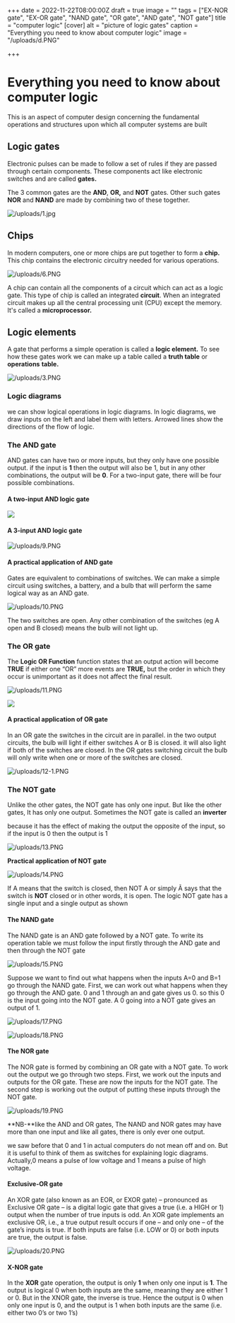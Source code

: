 +++
date = 2022-11-22T08:00:00Z
draft = true
image = ""
tags = ["EX-NOR gate", "EX-OR gate", "NAND gate", "OR gate", "AND gate", "NOT gate"]
title = "computer logic"
[cover]
alt = "picture of logic gates"
caption = "Everything you need to know about computer logic"
image = "/uploads/d.PNG"

+++
# Everything you need to know about computer logic

This is an aspect of computer design concerning the fundamental operations and structures upon which all computer systems are built

## Logic gates

Electronic pulses can be made to follow a set of rules if they are passed through certain components. These components act like electronic switches and are called **gates.**

The 3 common gates are the **AND**, **OR,** and **NOT** gates. Other such gates **NOR** and **NAND** are made by combining two of these together.

![/uploads/1.jpg](https://app.forestry.io/sites/z6rfaq36-lcvlg/body-media//uploads/1.jpg)

## Chips

In modern computers, one or more chips are put together to form a **chip.** This chip contains the electronic circuitry needed for various operations.

![/uploads/6.PNG](https://app.forestry.io/sites/z6rfaq36-lcvlg/body-media//uploads/6.PNG)

A chip can contain all the components of a circuit which can act as a logic gate. This type of chip is called an integrated **circuit**. When an integrated circuit makes up all the central processing unit (CPU) except the memory. It's called a **microprocessor.**

## Logic elements

A gate that performs a simple operation is called a **logic element.** To see how these gates work we can make up a table called a **truth table** or **operations** **table.**

![/uploads/3.PNG](https://app.forestry.io/sites/z6rfaq36-lcvlg/body-media//uploads/3.PNG)

### Logic diagrams

we can show logical operations in logic diagrams. In logic diagrams, we draw inputs on the left and label them with letters. Arrowed lines show the directions of the flow of logic.

### The AND gate

AND gates can have two or more inputs, but they only have one possible output. if the input is **1** then the output will also be 1, but in any other combinations, the output will be **0**. For a two-input gate, there will be four possible combinations.

#### **A two-input AND logic gate**

![](/uploads/7.PNG)

#### **A 3-input AND logic gate**

![/uploads/9.PNG](https://app.forestry.io/sites/z6rfaq36-lcvlg/body-media//uploads/9.PNG)

#### **A practical application of AND gate**

Gates are equivalent to combinations of switches. We can make a simple circuit using switches, a battery, and a bulb that will perform the same logical way as an AND gate.

![/uploads/10.PNG](https://app.forestry.io/sites/z6rfaq36-lcvlg/body-media//uploads/10.PNG)

The two switches are open. Any other combination of the switches (eg A open and B closed) means the bulb will not light up.

### The OR gate

The **Logic OR Function** function states that an output action will become **TRUE** if either one “OR” more events are **TRUE,** but the order in which they occur is unimportant as it does not affect the final result.

![/uploads/11.PNG](https://app.forestry.io/sites/z6rfaq36-lcvlg/body-media//uploads/11.PNG)

![](/uploads/8-1.PNG)

#### **A practical application of OR gate**

In an OR gate the switches in the circuit are in parallel. in the two output circuits, the bulb will light if either switches A or B is closed. it will also light if both of the switches are closed. In the OR gates switching circuit the bulb will only write when one or more of the switches are closed.

![/uploads/12-1.PNG](https://app.forestry.io/sites/z6rfaq36-lcvlg/body-media//uploads/12-1.PNG)

### The NOT gate

Unlike the other gates, the NOT gate has only one input. But like the other gates, It has only one output. Sometimes the NOT gate is called an **inverter**

because it has the effect of making the output the opposite of the input, so if the input is 0 then the output is 1

![/uploads/13.PNG](https://app.forestry.io/sites/z6rfaq36-lcvlg/body-media//uploads/13.PNG)

**Practical application of NOT gate**

![/uploads/14.PNG](https://app.forestry.io/sites/z6rfaq36-lcvlg/body-media//uploads/14.PNG)

If A means that the switch is closed, then NOT A or simply Ã says that the switch is **NOT** closed or in other words, it is open. The logic NOT gate has a single input and a single output as shown

#### The NAND gate

The NAND gate is an AND gate followed by a NOT gate. To write its operation table we must follow the input firstly through the AND gate and then through the NOT gate

![/uploads/15.PNG](https://app.forestry.io/sites/z6rfaq36-lcvlg/body-media//uploads/15.PNG)

Suppose we want to find out what happens when the inputs A=0 and B=1 go through the NAND gate. First, we can work out what happens when they go through the AND gate. 0 and 1 through an and gate gives us 0. so this 0 is the input going into the NOT gate. A 0 going into a NOT gate gives an output of 1.

![/uploads/17.PNG](https://app.forestry.io/sites/z6rfaq36-lcvlg/body-media//uploads/17.PNG)

![/uploads/18.PNG](https://app.forestry.io/sites/z6rfaq36-lcvlg/body-media//uploads/18.PNG)

#### The NOR gate

The NOR gate is formed by combining an OR gate with a NOT gate. To work out the output we go through two steps. First, we work out the inputs and outputs for the OR gate. These are now the inputs for the NOT gate. The second step is working out the output of putting these inputs through the NOT gate.

![/uploads/19.PNG](https://app.forestry.io/sites/z6rfaq36-lcvlg/body-media//uploads/19.PNG)

\**NB-**like the AND and OR gates, The NAND and NOR gates may have more than one input and like all gates, there is only ever one output.

we saw before that 0 and 1 in actual computers do not mean off and on. But it is useful to think of them as switches for explaining logic diagrams. Actually,0 means a pulse of low voltage and 1 means a pulse of high voltage.

#### Exclusive-OR gate

An XOR gate (also known as an EOR, or EXOR gate) – pronounced as Exclusive OR gate – is a digital logic gate that gives a true (i.e. a HIGH or 1) output when the number of true inputs is odd. An XOR gate implements an exclusive OR, i.e., a true output result occurs if one – and only one – of the gate’s inputs is true. If both inputs are false (i.e. LOW or 0) or both inputs are true, the output is false.

![/uploads/20.PNG](https://app.forestry.io/sites/z6rfaq36-lcvlg/body-media//uploads/20.PNG)

#### X-NOR gate

In the **XOR** gate operation, the output is only **1** when only one input is **1**. The output is logical 0 when both inputs are the same, meaning they are either 1 or 0. But in the XNOR gate, the inverse is true. Hence the output is 0 when only one input is 0, and the output is 1 when both inputs are the same (i.e. either two 0’s or two 1’s)